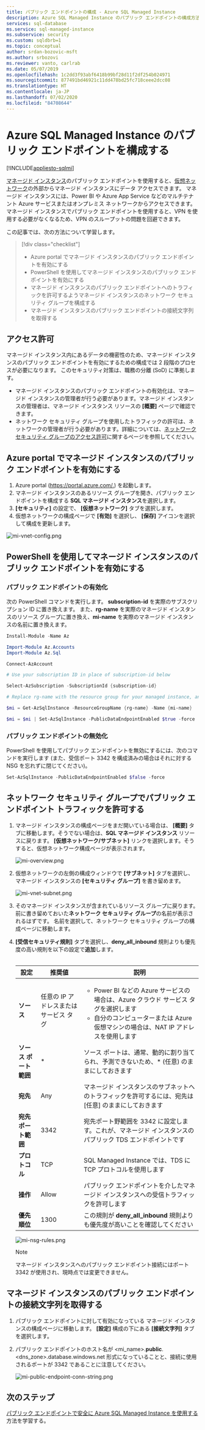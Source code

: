 ```yaml
---
title: パブリック エンドポイントの構成 - Azure SQL Managed Instance
description: Azure SQL Managed Instance のパブリック エンドポイントの構成方法について説明します
services: sql-database
ms.service: sql-managed-instance
ms.subservice: security
ms.custom: sqldbrb=1
ms.topic: conceptual
author: srdan-bozovic-msft
ms.author: srbozovi
ms.reviewer: vanto, carlrab
ms.date: 05/07/2019
ms.openlocfilehash: 1c2dd3f93abf6418b99bf28d11f2df254b024971
ms.sourcegitcommit: 877491bd46921c11dd478bd25fc718ceee2dcc08
ms.translationtype: HT
ms.contentlocale: ja-JP
ms.lasthandoff: 07/02/2020
ms.locfileid: "84708644"
---
```

# <a name="configure-public-endpoint-in-azure-sql-managed-instance"></a>Azure SQL Managed Instance のパブリック エンドポイントを構成する
[!INCLUDE[appliesto-sqlmi](../includes/appliesto-sqlmi.md)]

[マネージド インスタンス](https://docs.microsoft.com/azure/sql-database/sql-database-managed-instance-index)のパブリック エンドポイントを使用すると、[仮想ネットワーク](../../virtual-network/virtual-networks-overview.md)の外部からマネージド インスタンスにデータ アクセスできます。 マネージド インスタンスには、Power BI や Azure App Service などのマルチテナント Azure サービスまたはオンプレミス ネットワークからアクセスできます。 マネージド インスタンスでパブリック エンドポイントを使用すると、VPN を使用する必要がなくなるため、VPN のスループットの問題を回避できます。

この記事では、次の方法について学習します。

> [!div class="checklist"]
>
> - Azure portal でマネージド インスタンスのパブリック エンドポイントを有効にする
> - PowerShell を使用してマネージド インスタンスのパブリック エンドポイントを有効にする
> - マネージド インスタンスのパブリック エンドポイントへのトラフィックを許可するようマネージド インスタンスのネットワーク セキュリティ グループを構成する
> - マネージド インスタンスのパブリック エンドポイントの接続文字列を取得する

## <a name="permissions"></a>アクセス許可

マネージド インスタンス内にあるデータの機密性のため、マネージド インスタンスのパブリック エンドポイントを有効にするための構成では 2 段階のプロセスが必要になります。 このセキュリティ対策は、職務の分離 (SoD) に準拠します。

- マネージド インスタンスのパブリック エンドポイントの有効化は、マネージド インスタンスの管理者が行う必要があります。マネージド インスタンスの管理者は、マネージド インスタンス リソースの **[概要]** ページで確認できます。
- ネットワーク セキュリティ グループを使用したトラフィックの許可は、ネットワークの管理者が行う必要があります。詳細については、[ネットワーク セキュリティ グループのアクセス許可](../../virtual-network/manage-network-security-group.md#permissions)に関するページを参照してください。

## <a name="enabling-public-endpoint-for-a-managed-instance-in-the-azure-portal"></a>Azure portal でマネージド インスタンスのパブリック エンドポイントを有効にする

1. Azure portal (<https://portal.azure.com/.>) を起動します。
1. マネージド インスタンスのあるリソース グループを開き、パブリック エンドポイントを構成する **SQL マネージド インスタンス**を選択します。
1. **[セキュリティ]** の設定で、 **[仮想ネットワーク]** タブを選択します。
1. 仮想ネットワークの構成ページで **[有効]** を選択し、 **[保存]** アイコンを選択して構成を更新します。

![mi-vnet-config.png](./media/public-endpoint-configure/mi-vnet-config.png)

## <a name="enabling-public-endpoint-for-a-managed-instance-using-powershell"></a>PowerShell を使用してマネージド インスタンスのパブリック エンドポイントを有効にする

### <a name="enable-public-endpoint"></a>パブリック エンドポイントの有効化

次の PowerShell コマンドを実行します。 **subscription-id** を実際のサブスクリプション ID に置き換えます。 また、**rg-name** を実際のマネージド インスタンスのリソース グループに置き換え、**mi-name** を実際のマネージド インスタンスの名前に置き換えます。

```powershell
Install-Module -Name Az

Import-Module Az.Accounts
Import-Module Az.Sql

Connect-AzAccount

# Use your subscription ID in place of subscription-id below

Select-AzSubscription -SubscriptionId {subscription-id}

# Replace rg-name with the resource group for your managed instance, and replace mi-name with the name of your managed instance

$mi = Get-AzSqlInstance -ResourceGroupName {rg-name} -Name {mi-name}

$mi = $mi | Set-AzSqlInstance -PublicDataEndpointEnabled $true -force
```

### <a name="disable-public-endpoint"></a>パブリック エンドポイントの無効化

PowerShell を使用してパブリック エンドポイントを無効にするには、次のコマンドを実行します (また、受信ポート 3342 を構成済みの場合はそれに対する NSG を忘れずに閉じてください)。

```powershell
Set-AzSqlInstance -PublicDataEndpointEnabled $false -force
```

## <a name="allow-public-endpoint-traffic-on-the-network-security-group"></a>ネットワーク セキュリティ グループでパブリック エンドポイント トラフィックを許可する

1. マネージド インスタンスの構成ページをまだ開いている場合は、 **[概要]** タブに移動します。そうでない場合は、**SQL マネージド インスタンス** リソースに戻ります。 **[仮想ネットワーク/サブネット]** リンクを選択します。そうすると、仮想ネットワーク構成ページが表示されます。

    ![mi-overview.png](./media/public-endpoint-configure/mi-overview.png)

1. 仮想ネットワークの左側の構成ウィンドウで **[サブネット]** タブを選択し、マネージド インスタンスの **[セキュリティ グループ]** を書き留めます。

    ![mi-vnet-subnet.png](./media/public-endpoint-configure/mi-vnet-subnet.png)

1. そのマネージド インスタンスが含まれているリソース グループに戻ります。 前に書き留めておいた**ネットワーク セキュリティ グループ**の名前が表示されるはずです。 名前を選択して、ネットワーク セキュリティ グループの構成ページに移動します。

1. **[受信セキュリティ規則]** タブを選択し、**deny_all_inbound** 規則よりも優先度の高い規則を以下の設定で**追加**します。 </br> </br>

    |設定  |推奨値  |説明  |
    |---------|---------|---------|
    |**ソース**     |任意の IP アドレスまたはサービス タグ         |<ul><li>Power BI などの Azure サービスの場合は、Azure クラウド サービス タグを選択します</li> <li>自分のコンピューターまたは Azure 仮想マシンの場合は、NAT IP アドレスを使用します</li></ul> |
    |**ソース ポート範囲**     |* |ソース ポートは、通常、動的に割り当てられ、予測できないため、* (任意) のままにしておきます |
    |**宛先**     |Any         |マネージド インスタンスのサブネットへのトラフィックを許可するには、宛先は [任意] のままにしておきます |
    |**宛先ポート範囲**     |3342         |宛先ポート野範囲を 3342 に設定します。これが、マネージド インスタンスのパブリック TDS エンドポイントです |
    |**プロトコル**     |TCP         |SQL Managed Instance では、TDS に TCP プロトコルを使用します |
    |**操作**     |Allow         |パブリック エンドポイントを介したマネージド インスタンスへの受信トラフィックを許可します |
    |**優先順位**     |1300         |この規則が **deny_all_inbound** 規則よりも優先度が高いことを確認してください |

    ![mi-nsg-rules.png](./media/public-endpoint-configure/mi-nsg-rules.png)

    > [!NOTE]
    > マネージド インスタンスへのパブリック エンドポイント接続にはポート 3342 が使用され、現時点では変更できません。

## <a name="obtaining-the-managed-instance-public-endpoint-connection-string"></a>マネージド インスタンスのパブリック エンドポイントの接続文字列を取得する

1. パブリック エンドポイントに対して有効になっている マネージド インスタンスの構成ページに移動します。 **[設定]** 構成の下にある **[接続文字列]** タブを選択します。
1. パブリック エンドポイントのホスト名が <mi_name>.**public**.<dns_zone>.database.windows.net 形式になっていることと、接続に使用されるポートが 3342 であることに注意してください。

    ![mi-public-endpoint-conn-string.png](./media/public-endpoint-configure/mi-public-endpoint-conn-string.png)

## <a name="next-steps"></a>次のステップ

[パブリック エンドポイントで安全に Azure SQL Managed Instance を使用する](public-endpoint-overview.md)方法を学習する。
